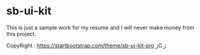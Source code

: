 # sb-ui-kit

This is just a sample work for my resume and I will never make money from this project.

CopyRight : https://startbootstrap.com/theme/sb-ui-kit-pro
ژC
ژ
